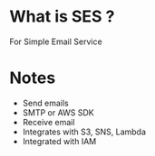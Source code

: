 # What is SES ?

For Simple Email Service

# Notes
* Send emails
* SMTP or AWS SDK
* Receive email
* Integrates with S3, SNS, Lambda
* Integrated with IAM